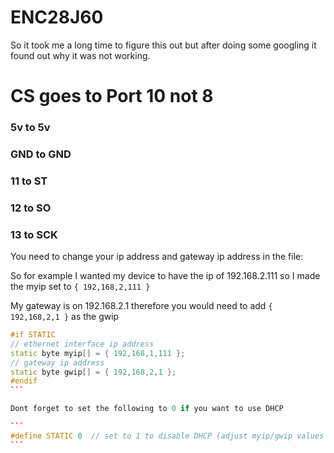 # ENC28J60 

So it took me a long time to figure this out but after doing some googling it found out why it was not working.

# CS goes to Port 10 not 8

### 5v to 5v
### GND to GND
### 11 to ST
### 12 to SO
### 13 to SCK

You need to change your ip address and gateway ip address in the file:

So for example I wanted my device to have the ip of 192.168.2.111 so I made the myip set to ```{ 192,168,2,111 }```

My gateway is on 192.168.2.1 therefore you would need to add ```{ 192,168,2,1 }``` as the gwip

````cpp
#if STATIC
// ethernet interface ip address
static byte myip[] = { 192,168,1,111 };
// gateway ip address
static byte gwip[] = { 192,168,2,1 };
#endif
```

Dont forget to set the following to 0 if you want to use DHCP

```
#define STATIC 0  // set to 1 to disable DHCP (adjust myip/gwip values below)
```